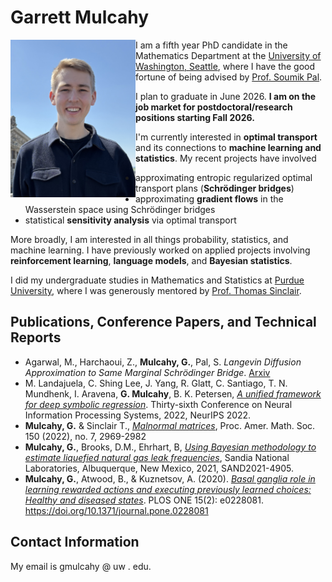 # Garrett Mulcahy
<img src="IMG_7677.jpg" align="left"  width="200"> 

I am a fifth year PhD candidate in the Mathematics Department at the [University of Washington, Seattle](https://math.washington.edu/), where I have the good fortune of being advised by [Prof. Soumik Pal](https://sites.math.washington.edu//~soumik/).

I plan to graduate in June 2026. **I am on the job market for postdoctoral/research positions starting Fall 2026.**

I'm currently interested in **optimal transport** and its connections to **machine learning and statistics**. 
My recent projects have involved
- approximating entropic regularized optimal transport plans (**Schrödinger bridges**) 
- approximating **gradient flows** in the Wasserstein space using Schrödinger bridges
- statistical **sensitivity analysis** via optimal transport

More broadly, I am interested in all things probability, statistics, and machine learning. I have previously worked on applied projects involving **reinforcement learning**, **language models**, and **Bayesian statistics**.

I did my undergraduate studies in Mathematics and Statistics at [Purdue University](https://www.math.purdue.edu/), where I was generously mentored by [Prof. Thomas Sinclair](https://www.math.purdue.edu/~tsincla/).

## Publications, Conference Papers, and Technical Reports
- Agarwal, M., Harchaoui, Z., **Mulcahy, G.**, Pal, S. *Langevin Diffusion Approximation to Same Marginal Schrödinger Bridge*. [Arxiv](https://arxiv.org/abs/2505.07647)
- M. Landajuela, C. Shing Lee, J. Yang, R. Glatt, C. Santiago, T. N. Mundhenk, I. Aravena, **G. Mulcahy**, B. K. Petersen, [*A unified framework for deep symbolic regression*](https://openreview.net/forum?id=2FNnBhwJsHK). Thirty-sixth Conference on Neural Information Processing Systems, 2022, NeurIPS 2022.
- **Mulcahy, G.** & Sinclair T., [*Malnormal matrices*](https://arxiv.org/abs/2009.11139), Proc. Amer. Math. Soc. 150 (2022), no. 7, 2969-2982
- **Mulcahy, G.**, Brooks, D.M., Ehrhart, B, [*Using Bayesian methodology to estimate liquefied natural gas leak frequencies*](https://www.osti.gov/biblio/1782412), Sandia National Laboratories, Albuquerque, New Mexico, 2021, SAND2021-4905. 
- **Mulcahy, G.**, Atwood, B., & Kuznetsov, A. (2020). [*Basal ganglia role in learning rewarded actions and executing previously learned choices: Healthy and diseased states*](https://journals.plos.org/plosone/article?id=10.1371/journal.pone.0228081). PLOS ONE 15(2): e0228081. https://doi.org/10.1371/journal.pone.0228081

## Contact Information
My email is gmulcahy @ uw . edu.
